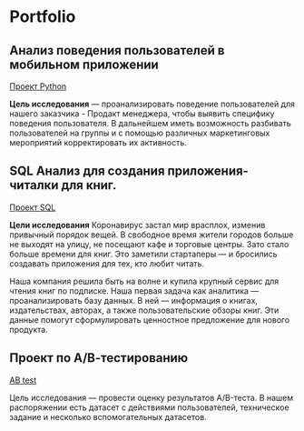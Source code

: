 # Portfolio

## Анализ поведения пользователей в мобильном приложении
[Проект Python](https://github.com/van1lka/Portfolio/blob/298fcf84a97f77e59c66c10866ecc8604b809e50/Practicum_fin/8671d3bf-143f-48e9-b84f-c23639b8d119_fin.ipynb)

**Цель исследования** — проанализировать поведение пользователей для нашего заказчика - Продакт менеджера, чтобы выявить специфику поведения пользователя. В дальнейшем иметь возможность разбивать пользователей на группы и с помощью различных маркетинговых мероприятий корректировать их активность.


## SQL Анализ для создания приложения-читалки для книг.
[Проект SQL](https://github.com/van1lka/Portfolio/blob/298fcf84a97f77e59c66c10866ecc8604b809e50/Practicum_fin/0feec723-4c1c-4e91-9daf-009bcadb0db6_sql.ipynb)

**Цели исследования**
Коронавирус застал мир врасплох, изменив привычный порядок вещей. В свободное время жители городов больше не выходят на улицу, не посещают кафе и торговые центры. Зато стало больше времени для книг. Это заметили стартаперы — и бросились создавать приложения для тех, кто любит читать.

Наша компания решила быть на волне и купила крупный сервис для чтения книг по подписке. Наша первая задача как аналитика — проанализировать базу данных. В ней — информация о книгах, издательствах, авторах, а также пользовательские обзоры книг. Эти данные помогут сформулировать ценностное предложение для нового продукта.


## Проект по А/В-тестированию
[AB test](https://github.com/van1lka/Portfolio/blob/c81c544184f0a6139bf12c95c5f1a9f46c229e3d/Practicum_fin/5e31a726-9723-4a87-b42e-5d2f8291020d_ab_test.ipynb)

Цель исследования — провести оценку результатов A/B-теста. В нашем распоряжении есть датасет с действиями пользователей, техническое задание и несколько вспомогательных датасетов.
